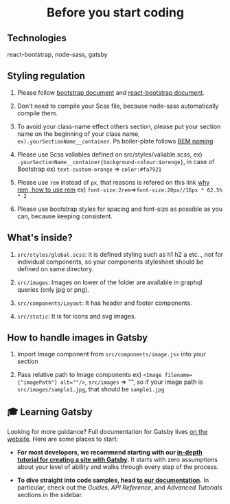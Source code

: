<h1 align="center">
  Before you start coding
</h1>

## Technologies

react-bootstrap, node-sass, gatsby

## Styling regulation

1. Please follow [bootstrap document](https://getbootstrap.com/) and [react-bootstrap document](https://react-bootstrap.github.io/).

1. Don't need to compile your Scss file, because node-sass automatically compile them.

1. To avoid your class-name effect others section, please put your section name on the beginning of your class name,
   `ex).yourSectionName__container`. Ps boiler-plate follows [BEM naming](https://css-tricks.com/using-sass-control-scope-bem-naming/)

1. Please use Scss valiables defined on src/styles/valiable.scss,
   ex) `.yourSectionName__container{background-colour:$orenge}`, in case of Bootstrap ex) `text-custom-orange` => `color:#fa7921`

1. Please use `rem` instead of `px`, that reasons is refered on this link [why rem, how to use rem](https://www.sitepoint.com/understanding-and-using-rem-units-in-css/) ex) `font-size:2rem`=>`font-size:20px//16px * 62.5% * 2`

1. Please use bootstrap styles for spacing and font-size as possible as you can, because keeping consistent.

## What's inside?

1. `src/styles/global.scss`: it is defined styling such as h1 h2 a etc.., not for individual components, so your components stylesheet should be defined on same directory.

2. `src/images`: Images on lower of the folder are available in graphql queries (only jpg or png).

3. `src/components/Layout`: It has header and footer components.

4. `src/static`: It is for icons and svg images.

## How to handle images in Gatsby

1.  Import Image component from `src/components/image.jsx` into your section

2.  Pass relative path to Image components ex) `<Image filename={"imagePath"} alt=""/>`, `src/images` => "", so if your image path is `src/images/sample1.jpg`, that should be `sample1.jpg`

## 🎓 Learning Gatsby

Looking for more guidance? Full documentation for Gatsby lives [on the website](https://www.gatsbyjs.org/). Here are some places to start:

- **For most developers, we recommend starting with our [in-depth tutorial for creating a site with Gatsby](https://www.gatsbyjs.org/tutorial/).** It starts with zero assumptions about your level of ability and walks through every step of the process.

- **To dive straight into code samples, head [to our documentation](https://www.gatsbyjs.org/docs/).** In particular, check out the _Guides_, _API Reference_, and _Advanced Tutorials_ sections in the sidebar.
